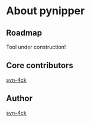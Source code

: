 # About pynipper

## Roadmap

Tool under construction!



## Core contributors

[syn-4ck](https://github.com/syn-4ck)

## Author

[syn-4ck](https://github.com/syn-4ck)
